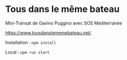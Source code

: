 # Tous dans le même bateau

Mini-Transat de Gavino Puggino avec SOS Méditerranée

https://www.tousdanslememebateau.net/

Installation : `npm install`

Local : `npm run start`
